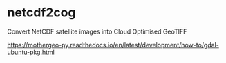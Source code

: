 # netcdf2cog
Convert NetCDF satellite images into Cloud Optimised GeoTIFF

https://mothergeo-py.readthedocs.io/en/latest/development/how-to/gdal-ubuntu-pkg.html
